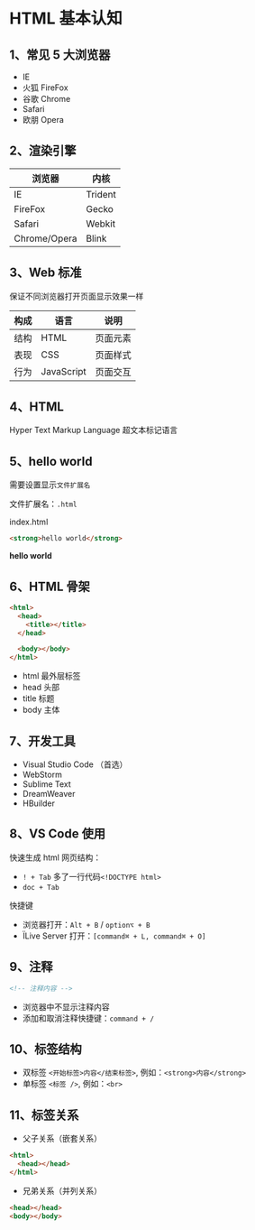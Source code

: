 # HTML 基本认知

## 1、常见 5 大浏览器

- IE
- 火狐 FireFox
- 谷歌 Chrome
- Safari
- 欧朋 Opera

## 2、渲染引擎

| 浏览器       | 内核    |
| ------------ | ------- |
| IE           | Trident |
| FireFox      | Gecko   |
| Safari       | Webkit  |
| Chrome/Opera | Blink   |

## 3、Web 标准

保证不同浏览器打开页面显示效果一样

| 构成 | 语言       | 说明     |
| ---- | ---------- | -------- |
| 结构 | HTML       | 页面元素 |
| 表现 | CSS        | 页面样式 |
| 行为 | JavaScript | 页面交互 |

## 4、HTML

Hyper Text Markup Language 超文本标记语言

## 5、hello world

需要设置显示`文件扩展名`

文件扩展名：`.html`

index.html

```html
<strong>hello world</strong>
```

<output>
    <strong>hello world</strong>
</output>

## 6、HTML 骨架

```html
<html>
  <head>
    <title></title>
  </head>

  <body></body>
</html>
```

- html 最外层标签
- head 头部
- title 标题
- body 主体

## 7、开发工具

- Visual Studio Code （首选）
- WebStorm
- Sublime Text
- DreamWeaver
- HBuilder

## 8、VS Code 使用

快速生成 html 网页结构：

- `! + Tab` 多了一行代码`<!DOCTYPE html>`
- `doc + Tab`

快捷键

- 浏览器打开：`Alt + B` / `option⌥ + B`
- ÏLive Server 打开：`[command⌘ + L, command⌘ + O]`

## 9、注释

```html
<!-- 注释内容 -->
```

- 浏览器中不显示注释内容
- 添加和取消注释快捷键：`command + /`

## 10、标签结构

- 双标签 `<开始标签>内容</结束标签>`, 例如：`<strong>内容</strong>`
- 单标签 `<标签 />`, 例如：`<br>`

## 11、标签关系

- 父子关系（嵌套关系）

```html
<html>
  <head></head>
</html>
```

- 兄弟关系（并列关系）

```html
<head></head>
<body></body>
```
